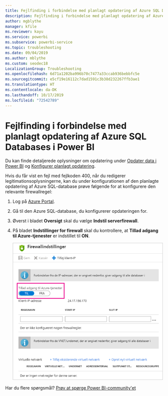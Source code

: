 ```yaml
---
title: Fejlfinding i forbindelse med planlagt opdatering af Azure SQL Databases
description: Fejlfinding i forbindelse med planlagt opdatering af Azure SQL Databases i Power BI
author: mgblythe
manager: kfile
ms.reviewer: kayu
ms.service: powerbi
ms.subservice: powerbi-service
ms.topic: troubleshooting
ms.date: 09/04/2019
ms.author: mblythe
ms.custom: seodec18
LocalizationGroup: Troubleshooting
ms.openlocfilehash: 6d71a1202ba996b70c7477a33ccab936bebbfc5e
ms.sourcegitcommit: e5cf19e16112c7dad1591c3b38d232267ffb3ae1
ms.translationtype: HT
ms.contentlocale: da-DK
ms.lasthandoff: 10/17/2019
ms.locfileid: "72542789"
---
```

# <a name="troubleshooting-scheduled-refresh-for-azure-sql-databases-in-power-bi"></a>Fejlfinding i forbindelse med planlagt opdatering af Azure SQL Databases i Power BI

Du kan finde detaljerede oplysninger om opdatering under [Opdater data i Power BI](refresh-data.md) og [Konfigurer planlagt opdatering](refresh-scheduled-refresh.md).

Hvis du får vist en fejl med fejlkoden 400, når du redigerer legitimationsoplysningerne, kan du under konfigurationen af den planlagte opdatering af Azure SQL-database prøve følgende for at konfigurere den relevante firewallregel:

1. Log på [Azure Portal](https://portal.azure.com).

1. Gå til den Azure SQL-database, du konfigurerer opdateringen for.

1. Øverst i bladet **Oversigt** skal du vælge **Indstil serverfirewall**.

1. På bladet **Indstillinger for firewall** skal du kontrollere, at **Tillad adgang til Azure-tjenester** er indstillet til **ON**.

    ![Tilladte tjenester i Azure](media/service-admin-troubleshooting-scheduled-refresh-azure-sql-databases/azurerefresh.png)  

Har du flere spørgsmål? [Prøv at spørge Power BI-community'et](http://community.powerbi.com/)
